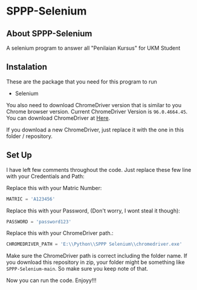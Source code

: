# SPPP-Selenium

## About SPPP-Selenium
A selenium program to answer all "Penilaian Kursus" for UKM Student


## Instalation

These are the package that you need for this program to run
- Selenium

You also need to download ChromeDriver version that is similar to you Chrome browser version. Current ChromeDriver Version is `96.0.4664.45`. You can download ChromeDriver at [Here](https://chromedriver.chromium.org/downloads).

If you download a new ChromeDriver, just replace it with the one in this folder / repository.


## Set Up

I have left few comments throughout the code. Just replace these few line with your Credentials and Path:

Replace this with your Matric Number:
```python
MATRIC = 'A123456'
```

Replace this with your Password, (Don't worry, I wont steal it though):
```python
PASSWORD = 'password123'
```

Replace this with your ChromeDriver path.:
```python
CHROMEDRIVER_PATH = 'E:\\Python\\SPPP Selenium\\chromedriver.exe'
```
Make sure the ChromeDriver path is correct including the folder name. If you download this repository in zip, your folder might be something like `SPPP-Selenium-main`. So make sure you keep note of that.

Now you can run the code. Enjoyy!!!
